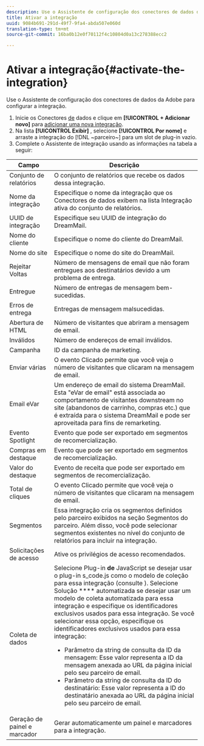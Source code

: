 ```yaml
---
description: Use o Assistente de configuração dos conectores de dados da Adobe para configurar a integração.
title: Ativar a integração
uuid: 9084b691-291d-49f7-9fa4-abda507e060d
translation-type: tm+mt
source-git-commit: 16ba0b12e0f70112f4c10804d0a13c278388ecc2

---
```



# Ativar a integração{#activate-the-integration}

Use o Assistente de configuração dos conectores de dados da Adobe para configurar a integração.

1. Inicie os Conectores [de](https://marketing.adobe.com/resources/help/en_US/genesis/c_overview.html) dados e clique em **[!UICONTROL + Adicionar novo]** para [adicionar uma nova integração](https://marketing.adobe.com/resources/help/en_US/genesis/t_add_integration.html).
1. Na lista **[!UICONTROL Exibir]** , selecione **[!UICONTROL Por nome]** e arraste a integração do [!DNL ~parceiro~] para um slot de plug-in vazio.
1. Complete o Assistente de integração usando as informações na tabela a seguir:

| Campo | Descrição |
|--- |--- |
| Conjunto de relatórios | O conjunto de relatórios que recebe os dados dessa integração. |
| Nome da integração | Especifique o nome da integração que os Conectores de dados exibem na lista Integração ativa do conjunto de relatórios. |
| UUID de integração | Especifique seu UUID de integração do DreamMail. |
| Nome do cliente | Especifique o nome do cliente do DreamMail. |
| Nome do site | Especifique o nome do site do DreamMail. |
| Rejeitar Voltas | Número de mensagens de email que não foram entregues aos destinatários devido a um problema de entrega. |
| Entregue | Número de entregas de mensagem bem-sucedidas. |
| Erros de entrega | Entregas de mensagem malsucedidas. |
| Abertura de HTML | Número de visitantes que abriram a mensagem de email. |
| Inválidos | Número de endereços de email inválidos. |
| Campanha | ID da campanha de marketing. |
| Enviar várias | O evento Clicado permite que você veja o número de visitantes que clicaram na mensagem de email. |
| Email eVar | Um endereço de email do sistema DreamMail. Esta "eVar de email" está associada ao comportamento de visitantes downstream no site (abandonos de carrinho, compras etc.) que é extraída para o sistema DreamMail e pode ser aproveitada para fins de remarketing. |
| Evento Spotlight | Evento que pode ser exportado em segmentos de recomercialização. |
| Compras em destaque | Evento que pode ser exportado em segmentos de recomercialização. |
| Valor do destaque | Evento de receita que pode ser exportado em segmentos de recomercialização. |
| Total de cliques | O evento Clicado permite que você veja o número de visitantes que clicaram na mensagem de email. |
| Segmentos | Essa integração cria os segmentos definidos pelo parceiro exibidos na seção Segmentos do parceiro. Além disso, você pode selecionar segmentos existentes no nível do conjunto de relatórios para incluir na integração. |
| Solicitações de acesso | Ative os privilégios de acesso recomendados. |
| Coleta de dados | Selecione Plug-in **de** JavaScript se desejar usar o plug-in s_code.js como o modelo de coleção para essa integração (consulte ). Selecione Solução **** automatizada se desejar usar um modelo de coleta automatizada para essa integração e especifique os identificadores exclusivos usados para essa integração. Se você selecionar essa opção, especifique os identificadores exclusivos usados para essa integração:<ul><li>Parâmetro da string de consulta da ID da mensagem: Esse valor representa a ID da mensagem anexada ao URL da página inicial pelo seu parceiro de email.</li><li>Parâmetro da string de consulta da ID do destinatário: Esse valor representa a ID do destinatário anexada ao URL da página inicial pelo seu parceiro de email.</li></ul> |
| Geração de painel e marcador | Gerar automaticamente um painel e marcadores para a integração. |

